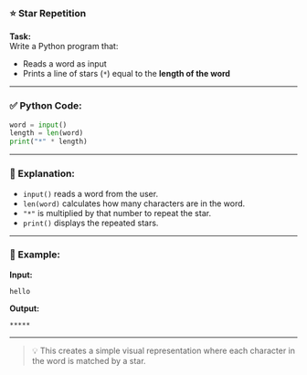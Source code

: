### ⭐ Star Repetition

**Task:**  
Write a Python program that:

- Reads a word as input
- Prints a line of stars (`*`) equal to the **length of the word**

---

### ✅ Python Code:

```python
word = input()
length = len(word)
print("*" * length)
```

---

### 🧠 Explanation:

- `input()` reads a word from the user.
- `len(word)` calculates how many characters are in the word.
- `"*"` is multiplied by that number to repeat the star.
- `print()` displays the repeated stars.

---

### 🧪 Example:

**Input:**

```
hello
```

**Output:**

```
*****
```

---

> 💡 This creates a simple visual representation where each character in the word is matched by a star.
